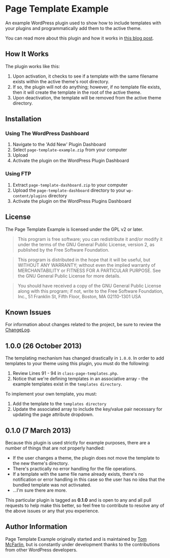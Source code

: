 # Page Template Example

An example WordPress plugin used to show how to include templates with your plugins and programmatically add them to the active theme.

You can read more about this plugin and how it works in [this blog post](http://tommcfarlin.com/page-template-in-wordpress-plugin/).

## How It Works

The plugin works like this:

1. Upon activation, it checks to see if a template with the same filename exists within the active theme's root directory.
2. If so, the plugin will not do anything; however, if no template file exists, then it will create the template in the root of the active theme.
3. Upon deactivation, the template will be removed from the active theme directory.

## Installation

### Using The WordPress Dashboard

1. Navigate to the 'Add New' Plugin Dashboard
2. Select `page-template-example.zip` from your computer
3. Upload
4. Activate the plugin on the WordPress Plugin Dashboard

### Using FTP

1. Extract `page-template-dashboard.zip` to your computer
2. Upload the `page-template-dashboard` directory to your `wp-content/plugins` directory
3. Activate the plugin on the WordPress Plugins Dashboard

## License

The Page Template Example is licensed under the GPL v2 or later.

> This program is free software; you can redistribute it and/or modify
it under the terms of the GNU General Public License, version 2, as
published by the Free Software Foundation.

> This program is distributed in the hope that it will be useful,
but WITHOUT ANY WARRANTY; without even the implied warranty of
MERCHANTABILITY or FITNESS FOR A PARTICULAR PURPOSE.  See the
GNU General Public License for more details.

> You should have received a copy of the GNU General Public License
along with this program; if not, write to the Free Software
Foundation, Inc., 51 Franklin St, Fifth Floor, Boston, MA  02110-1301  USA

## Known Issues

For information about changes related to the project, be sure to review the [ChangeLog](https://github.com/tommcfarlin/page-template-example/blob/master/ChangeLog.md).

## 1.0.0 (26 October 2013)

The templating mechanism has changed drastically in `1.0.0`. In order to add templates to your theme using this plugin,
you must do the following:

1. Review Lines 91 - 94 in `class-page-templates.php`.
2. Notice that we're defining templates in an associative array - the example templates exist in the `templates directory`.

To implement your own template, you must:

1. Add the template to the `templates directory`
2. Update the associated array to include the key/value pair necessary for updating the page attribute dropdown.

## 0.1.0 (7 March 2013)

Because this plugin is used strictly for example purposes, there are a number of things that are not properly handled:

* If the user changes a theme, the plugin does not move the template to the new theme's directory.
* There's practically no error handling for the file operations.
* If a template with the same file name already exists, there's no notification or error handling in this case so the user has no idea that the bundled template was not activsated.
* …I'm sure there are more.

This particular plugin is tagged as **0.1.0** and is open to any and all pull requests to help make this better, so feel free to contribute to resolve any of the above issues or any that you experience.

## Author Information

Page Template Example originally started and is maintained by [Tom McFarlin](http://twitter.com/tommcfarlin/), but is constantly under development thanks to the contributions from other WordPress developers.
